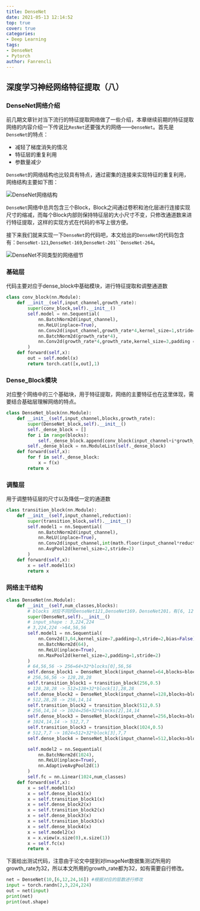 ```yaml
---
title: DenseNet
date: 2021-05-13 12:14:52
top: true
cover: true
categories: 
- Deep Learning
tags:
- DenseNet
- Pytorch
author: Fanrencli
---
```


## 深度学习神经网络特征提取（八）

### DenseNet网络介绍

前几期文章针对当下流行的特征提取网络做了一些介绍，本章继续前期的特征提取网络的内容介绍一下传说比`ResNet`还要强大的网络——`DenseNet`。首先是`DenseNet`的特点：
- 减轻了梯度消失的情况
- 特征层的重复利用
- 参数量减少

`DenseNet`的网络结构也比较具有特点，通过密集的连接来实现特征的重复利用，网络结构主要如下图：

![DenseNet网络结构](http://39.105.26.229:4567/_20210513122750.png)

`DenseNet`网络中总共包含三个Block，Block之间通过卷积和池化层进行连接实现尺寸的缩减，而每个Block内部则保持特征层的大小尺寸不变，只修改通道数来进行特征提取，这样的实现方式在代码的书写上很方便。

接下来我们就来实现一下`DenseNet`的代码吧，本文给出的`DenseNet`的代码包含有：`DenseNet-121`,`DenseNet-169`,`DenseNet-201``DenseNet-264`。

![DenseNet不同类型的网络细节](http://39.105.26.229:4567/_20210513123403.png)

### 基础层
代码主要对应于dense_block中基础模块，进行特征提取和调整通道数
```python
class conv_block(nn.Module):
    def __init__(self,input_channel,growth_rate):
        super(conv_block,self).__init__()
        self.model = nn.Sequential(
            nn.BatchNorm2d(input_channel),
            nn.ReLU(inplace=True),
            nn.Conv2d(input_channel,growth_rate*4,kernel_size=1,stride=1,bias=False),
            nn.BatchNorm2d(growth_rate*4),
            nn.Conv2d(growth_rate*4,growth_rate,kernel_size=3,padding =1,stride=1,bias=False)
        )
    def forward(self,x):
        out = self.model(x)
        return torch.cat([x,out],1)
```

### Dense_Block模块 
对应整个网络中的三个基础块，用于特征提取，网络的主要特征也在这里体现，需要结合基础层理解网络的特点。
```python 
class DenseNet_block(nn.Module):
    def __init__(self,input_channel,blocks,growth_rate):
        super(DenseNet_block,self).__init__()
        self._dense_block = []
        for i in range(blocks):
            self._dense_block.append(conv_block(input_channel+i*growth_rate,growth_rate))
        self._dense_block = nn.ModuleList(self._dense_block)
    def forward(self,x):
        for f in self._dense_block:
            x = f(x)
        return x

```
### 调整层
用于调整特征层的尺寸以及降低一定的通道数
```python 
class transition_block(nn.Module):
    def __init__(self,input_channel,reduction):
        super(transition_block,self).__init__()
        self.model1 = nn.Sequential(
            nn.BatchNorm2d(input_channel),
            nn.ReLU(inplace=True),
            nn.Conv2d(input_channel,int(math.floor(input_channel*reduction)),kernel_size=1,stride=1,bias=False),
            nn.AvgPool2d(kernel_size=2,stride=2)
        )
    def forward(self,x):
        x = self.model1(x)
        return x

```
### 网络主干结构
```python 
class DenseNet(nn.Module):
    def __init__(self,num_classes,blocks):
        # blocks 对应不同的DenseNet121,DenseNet169，DenseNet201，有[6, 12, 24, 16],[6, 12, 32, 32],[6, 12, 48, 32]
        super(DenseNet,self).__init__()
        # input_shape : 3,224,224
        # 3,224,224 ->64,56,56
        self.model1 = nn.Sequential(
            nn.Conv2d(3,64,kernel_size=7,padding=3,stride=2,bias=False),
            nn.BatchNorm2d(64),
            nn.ReLU(inplace=True),
            nn.MaxPool2d(kernel_size=2,padding=1,stride=2)
        )
        # 64,56,56 -> 256=64+32*blocks[0],56,56
        self.dense_block1 = DenseNet_block(input_channel=64,blocks=blocks[0],growth_rate=32)
        # 256,56,56 -> 128,28,28
        self.transition_block1 = transition_block(256,0.5)
        # 128,28,28 -> 512=128+32*block[1],28,28
        self.dense_block2 = DenseNet_block(input_channel=128,blocks=blocks[1],growth_rate=32)
        # 512,28,28 -> 256,14,14
        self.transition_block2 = transition_block(512,0.5)
        # 256,14,14 -> 1024=256+32*blocks[2],14,14
        self.dense_block3 = DenseNet_block(input_channel=256,blocks=blocks[2],growth_rate=32)
        # 1024,14,14 -> 512,7,7
        self.transition_block3 = transition_block(1024,0.5)
        # 512,7,7 -> 1024=512+32*block[3],7,7
        self.dense_block4 = DenseNet_block(input_channel=512,blocks=blocks[3],growth_rate=32)

        self.model2 = nn.Sequential(
            nn.BatchNorm2d(1024),
            nn.ReLU(inplace=True),
            nn.AdaptiveAvgPool2d(1)
        )
        self.fc = nn.Linear(1024,num_classes)
    def forward(self,x):
        x = self.model1(x)
        x = self.dense_block1(x)
        x = self.transition_block1(x)
        x = self.dense_block2(x)
        x = self.transition_block2(x)
        x = self.dense_block3(x)
        x = self.transition_block3(x)
        x = self.dense_block4(x)
        x = self.model2(x)
        x = x.view(x.size(0),x.size(1))
        x = self.fc(x)
        return x
```
下面给出测试代码，注意由于论文中提到对ImageNet数据集测试所用的growth_rate为32，所以本文所用的growth_rate都为32，如有需要自行修改。
```python 
net = DenseNet(10,[6,12,24,16]) #根据对应的层数进行修改
input = torch.randn(2,3,224,224)
out = net(input)
print(net)
print(out.shape)
```


